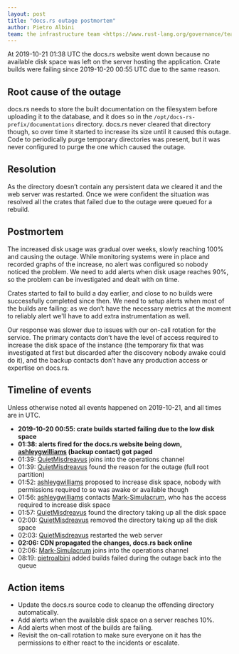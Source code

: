 ```yaml
---
layout: post
title: "docs.rs outage postmortem"
author: Pietro Albini
team: the infrastructure team <https://www.rust-lang.org/governance/teams/operations#infra>
---
```


At 2019-10-21 01:38 UTC the docs.rs website went down because no available disk
space was left on the server hosting the application. Crate builds were failing
since 2019-10-20 00:55 UTC due to the same reason.

## Root cause of the outage

docs.rs needs to store the built documentation on the filesystem before
uploading it to the database, and it does so in the
`/opt/docs-rs-prefix/documentations` directory. docs.rs never cleared that
directory though, so over time it started to increase its size until it caused
this outage. Code to periodically purge temporary directories was present, but
it was never configured to purge the one which caused the outage.

## Resolution

As the directory doesn’t contain any persistent data we cleared it and the web
server was restarted. Once we were confident the situation was resolved all the
crates that failed due to the outage were queued for a rebuild.

## Postmortem

The increased disk usage was gradual over weeks, slowly reaching 100% and
causing the outage. While monitoring systems were in place and recorded graphs
of the increase, no alert was configured so nobody noticed the problem. We need
to add alerts when disk usage reaches 90%, so the problem can be investigated
and dealt with on time.

Crates started to fail to build a day earlier, and close to no builds were
successfully completed since then. We need to setup alerts when most of the
builds are failing: as we don’t have the necessary metrics at the moment to
reliably alert we'll have to add extra instrumentation as well.

Our response was slower due to issues with our on-call rotation for the
service. The primary contacts don’t have the level of access required to
increase the disk space of the instance (the temporary fix that was
investigated at first but discarded after the discovery nobody awake could do
it), and the backup contacts don’t have any production access or expertise on
docs.rs.

## Timeline of events

Unless otherwise noted all events happened on 2019-10-21, and all times are in
UTC.

- **2019-10-20 00:55: crate builds started failing due to the low disk space**
- **01:38: alerts fired for the docs.rs website being down, [ashleygwilliams]
  (backup contact) got paged**
- 01:39: [QuietMisdreavus] joins into the operations channel
- 01:39: [QuietMisdreavus] found the reason for the outage (full root partition)
- 01:52: [ashleygwilliams] proposed to increase disk space, nobody with
  permissions required to so was awake or available though
- 01:56: [ashleygwilliams] contacts [Mark-Simulacrum], who has the access
  required to increase disk space
- 01:57: [QuietMisdreavus] found the directory taking up all the disk space
- 02:00: [QuietMisdreavus] removed the directory taking up all the disk space
- 02:03: [QuietMisdreavus] restarted the web server
- **02:06: CDN propagated the changes, docs.rs back online**
- 02:06: [Mark-Simulacrum] joins into the operations channel
- 08:19: [pietroalbini] added builds failed during the outage back into the
  queue

[ashleygwilliams]: https://github.com/ashleygwilliams
[QuietMisdreavus]: https://github.com/QuietMisdreavus
[Mark-Simulacrum]: https://github.com/Mark-Simulacrum
[pietroalbini]: https://github.com/pietroalbini

## Action items

* Update the docs.rs source code to cleanup the offending directory
  automatically.
* Add alerts when the available disk space on a server reaches 10%.
* Add alerts when most of the builds are failing.
* Revisit the on-call rotation to make sure everyone on it has the
  permissions to either react to the incidents or escalate.
